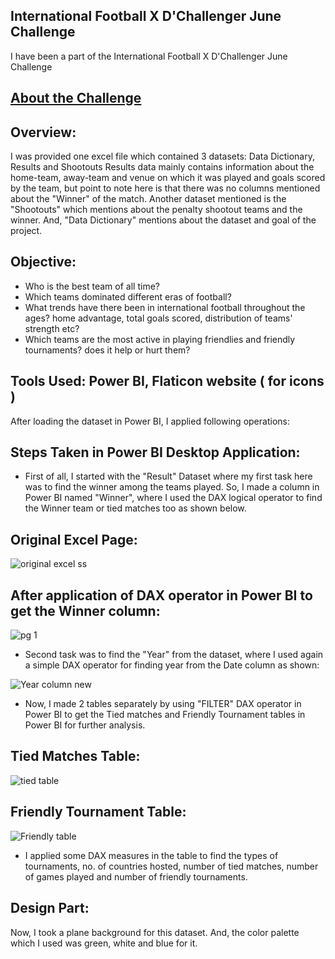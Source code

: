 ## International Football X D'Challenger June Challenge

I have been a part of the International Football X D'Challenger June Challenge

## [About the Challenge](https://www.linkedin.com/feed/update/urn:li:activity:6943269318788820992/)


## Overview:
I was provided one excel file which contained 3 datasets: Data Dictionary, Results and Shootouts
Results data mainly contains information about the home-team, away-team and venue on which it was played and goals scored by the team, but point to note here is that there was no columns mentioned about the "Winner" of the match.
Another dataset mentioned is the "Shootouts" which mentions about the penalty shootout teams and the winner.
And, "Data Dictionary" mentions about the dataset and goal of the project.

## Objective:
* Who is the best team of all time?
* Which teams dominated different eras of football?
* What trends have there been in international football throughout the ages? home advantage, total goals scored, distribution of teams' strength etc?
* Which teams are the most active in playing friendlies and friendly tournaments? does it help or hurt them?

## Tools Used: Power BI, Flaticon website ( for icons )


After loading the dataset in Power BI, I applied following operations:

## Steps Taken in Power BI Desktop Application:

* First of all, I started with the "Result" Dataset where my first task here was to find the winner among the teams played. So, I made a column in Power BI named "Winner", where I used the DAX logical operator to find the Winner team or tied matches too as shown below.

## Original Excel Page:

![original excel ss](https://user-images.githubusercontent.com/72240938/180409250-06bbeb4a-ef01-4005-8d73-0021fdd26fc3.jpg)

## After application of DAX operator in Power BI to get the Winner column:
![pg 1](https://user-images.githubusercontent.com/72240938/180410086-c3cffc3f-0ee4-4397-9677-188654dbd5a6.jpg)

* Second task was to find the "Year" from the dataset, where I used again a simple DAX operator for finding year from the Date column as shown:

![Year column new](https://user-images.githubusercontent.com/72240938/180410870-472e2487-81d4-42dd-b8dc-722698fd810d.jpg)

* Now, I made 2 tables separately by using "FILTER" DAX operator in Power BI to get the Tied matches and Friendly Tournament tables in Power BI for further analysis.

## Tied Matches Table:

![tied table](https://user-images.githubusercontent.com/72240938/180413797-a741238f-2715-49d8-9591-93bd036dc02f.jpg)

## Friendly Tournament Table:

![Friendly table](https://user-images.githubusercontent.com/72240938/180413923-621abf23-4771-4378-882b-be88d36da6f4.jpg)

* I applied some DAX measures in the table to find the types of tournaments,  no. of countries hosted, number of tied matches, number of games played and number of friendly tournaments.


## Design Part:

Now, I took a plane background for this dataset. And, the color palette which I used was green, white and blue for it.







